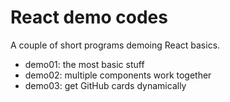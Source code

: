 React demo codes
================

A couple of short programs demoing React basics.

* demo01: the most basic stuff
* demo02: multiple components work together
* demo03: get GitHub cards dynamically
